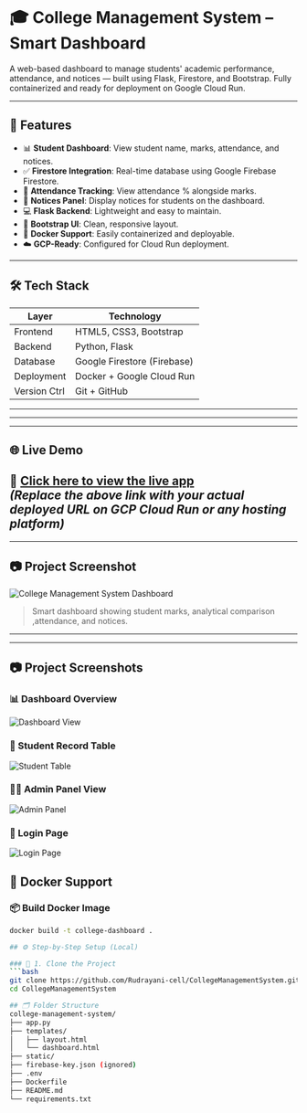 # 🎓 College Management System – Smart Dashboard

A web-based dashboard to manage students' academic performance, attendance, and notices — built using Flask, Firestore, and Bootstrap. Fully containerized and ready for deployment on Google Cloud Run.

---

## 🚀 Features

- 📊 **Student Dashboard**: View student name, marks, attendance, and notices.
- ✅ **Firestore Integration**: Real-time database using Google Firebase Firestore.
- 🧾 **Attendance Tracking**: View attendance % alongside marks.
- 📢 **Notices Panel**: Display notices for students on the dashboard.
- 💻 **Flask Backend**: Lightweight and easy to maintain.
- 🎨 **Bootstrap UI**: Clean, responsive layout.
- 🐳 **Docker Support**: Easily containerized and deployable.
- ☁️ **GCP-Ready**: Configured for Cloud Run deployment.

---

## 🛠️ Tech Stack

| Layer        | Technology           |
|--------------|----------------------|
| Frontend     | HTML5, CSS3, Bootstrap |
| Backend      | Python, Flask         |
| Database     | Google Firestore (Firebase) |
| Deployment   | Docker + Google Cloud Run |
| Version Ctrl | Git + GitHub          |

---

---
---


## 🌐 Live Demo

🚀 [Click here to view the live app](https://college-dashboard-xxxxx.a.run.app)  
_(Replace the above link with your actual deployed URL on GCP Cloud Run or any hosting platform)_
---

---

## 📷 Project Screenshot

![College Management System Dashboard](dashboard.jpg)

> Smart dashboard showing student marks, analytical comparison ,attendance, and notices.

---
---

## 📷 Project Screenshots

### 📊 Dashboard Overview
![Dashboard View](cloudproject2.jpg)

### 🧾 Student Record Table
![Student Table](cloudpro3.jpg)

### 🧑‍🏫 Admin Panel View
![Admin Panel](cloudpro4.jpg)

### 🔐 Login Page
![Login Page](cloudpro5.jpg)


## 🐳 Docker Support

### 📦 Build Docker Image

```bash
docker build -t college-dashboard .

## ⚙️ Step-by-Step Setup (Local)

### 🔄 1. Clone the Project
```bash
git clone https://github.com/Rudrayani-cell/CollegeManagementSystem.git
cd CollegeManagementSystem

## 🗂️ Folder Structure
college-management-system/
├── app.py
├── templates/
│   ├── layout.html
│   └── dashboard.html
├── static/
├── firebase-key.json (ignored)
├── .env
├── Dockerfile
├── README.md
└── requirements.txt


